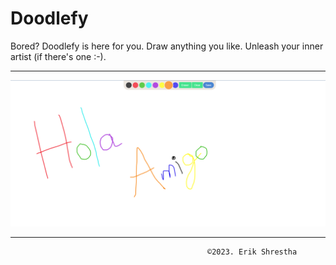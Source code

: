 # Doodlefy

Bored? Doodlefy is here for you. Draw anything you like. Unleash your inner artist (if there's one :-).
<hr>

<img src="./image.png">

<hr>

                                                ©️2023. Erik Shrestha
